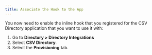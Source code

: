 ```yaml
---
title: Associate the Hook to the App
---
```


You now need to enable the inline hook that you registered for the CSV Directory application that you want to use it with:

1. Go to  **Directory > Directory Integrations**
1. Select **CSV Directory**.
1. Select the **Provisioning** tab.

<!-- Blocked here for now, need to have agent running on a server platform somewhere. At this point, can't see options for enabling the hook. -->

<NextSectionLink />

